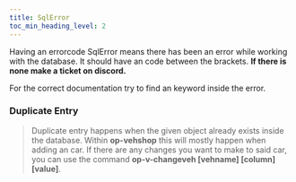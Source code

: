 ```yaml
---
title: SqlError
toc_min_heading_level: 2
---
```


Having an errorcode SqlError means there has been an error while working with the database.
It should have an code between the brackets.
**If there is none make a ticket on discord.**

For the correct documentation try to find an keyword inside the error.

### Duplicate Entry
>Duplicate entry happens when the given object already exists inside the database. Within **op-vehshop** this will mostly happen when adding an car.
If there are any changes you want to make to said car, you can use the command **op-v-changeveh [vehname] [column] [value]**.

